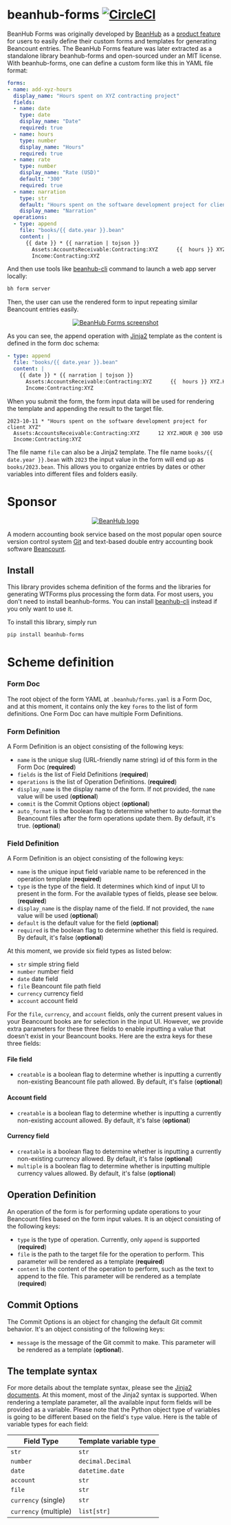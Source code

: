 # beanhub-forms [![CircleCI](https://dl.circleci.com/status-badge/img/gh/LaunchPlatform/beanhub-forms/tree/master.svg?style=svg)](https://dl.circleci.com/status-badge/redirect/gh/LaunchPlatform/beanhub-forms/tree/master)

BeanHub Forms was originally developed by [BeanHub](https://beanhub.io) as a [product feature](https://beanhub.io/blog/2023/07/31/automating-beancount-data-input-with-beanhub-custom-forms/) for users to easily define their custom forms and templates for generating Beancount entries.
The BeanHub Forms feature was later extracted as a standalone library beanhub-forms and open-sourced under an MIT license.
With beanhub-forms, one can define a custom form like this in YAML file format:

```yaml
forms:
- name: add-xyz-hours
  display_name: "Hours spent on XYZ contracting project"
  fields:
  - name: date
    type: date
    display_name: "Date"
    required: true
  - name: hours
    type: number
    display_name: "Hours"
    required: true
  - name: rate
    type: number
    display_name: "Rate (USD)"
    default: "300"
    required: true
  - name: narration
    type: str
    default: "Hours spent on the software development project for client XYZ"
    display_name: "Narration"
  operations:
  - type: append
    file: "books/{{ date.year }}.bean"
    content: |
      {{ date }} * {{ narration | tojson }}
        Assets:AccountsReceivable:Contracting:XYZ      {{  hours }} XYZ.HOUR @ {{ rate }} USD
        Income:Contracting:XYZ
```

And then use tools like [beanhub-cli](https://github.com/LaunchPlatform/beanhub-cli) command to launch a web app server locally:

```bash
bh form server
```

Then, the user can use the rendered form to input repeating similar Beancount entries easily.

<p align="center">
  <a href="https://beanhub.io"><img src="https://github.com/LaunchPlatform/beanhub-forms/raw/master/assets/forms-screenshot.png?raw=true" alt="BeanHub Forms screenshot" /></a>
</p>

As you can see, the append operation with [Jinja2](https://jinja.palletsprojects.com/) template as the content is defined in the form doc schema:

```yaml
- type: append
  file: "books/{{ date.year }}.bean"
  content: |
    {{ date }} * {{ narration | tojson }}
      Assets:AccountsReceivable:Contracting:XYZ      {{  hours }} XYZ.HOUR @ {{ rate }} USD
      Income:Contracting:XYZ
```

When you submit the form, the form input data will be used for rendering the template and appending the result to the target file.

```beancount
2023-10-11 * "Hours spent on the software development project for client XYZ"
  Assets:AccountsReceivable:Contracting:XYZ      12 XYZ.HOUR @ 300 USD
  Income:Contracting:XYZ
```

The file name `file` can also be a Jinja2 template. The file name `books/{{ date.year }}.bean` with `2023` the input value in the form will end up as `books/2023.bean`.
This allows you to organize entries by dates or other variables into different files and folders easily.

# Sponsor

<p align="center">
  <a href="https://beanhub.io"><img src="https://github.com/LaunchPlatform/beanhub-forms/raw/master/assets/beanhub.svg?raw=true" alt="BeanHub logo" /></a>
</p>

A modern accounting book service based on the most popular open source version control system [Git](https://git-scm.com/) and text-based double entry accounting book software [Beancount](https://beancount.github.io/docs/index.html).


## Install

This library provides schema definition of the forms and the libraries for generating WTForms plus processing the form data.
For most users, you don't need to install beanhub-forms.
You can install [beanhub-cli](https://github.com/LaunchPlatform/beanhub-cli) instead if you only want to use it.

To install this library, simply run

```bash
pip install beanhub-forms
```

# Scheme definition

### Form Doc
The root object of the form YAML at `.beanhub/forms.yaml` is a Form Doc, and at this moment, it contains only the key `forms` to the list of form definitions.
One Form Doc can have multiple Form Definitions.

### Form Definition

A Form Definition is an object consisting of the following keys:

- `name` is the unique slug (URL-friendly name string) id of this form in the Form Doc (**required**)
- `fields` is the list of Field Definitions (**required**)
- `operations` is the list of Operation Definitions. (**required**)
- `display_name` is the display name of the form. If not provided, the `name` value will be used (**optional**)
- `commit` is the Commit Options object (**optional**)
- `auto_format` is the boolean flag to determine whether to auto-format the Beancount files after the form operations update them. By default, it's true. (**optional**)

### Field Definition

A Form Definition is an object consisting of the following keys:

- `name` is the unique input field variable name to be referenced in the operation template (**required**)
- `type` is the type of the field. It determines which kind of input UI to present in the form. For the available types of fields, please see below. (**required**)
- `display_name` is the display name of the field. If not provided, the `name` value will be used (**optional**)
- `default` is the default value for the field (**optional**)
- `required` is the boolean flag to determine whether this field is required. By default, it's false (**optional**)

At this moment, we provide six field types as listed below:

- `str` simple string field
- `number` number field
- `date` date field
- `file` Beancount file path field
- `currency` currency field
- `account` account field

For the `file`, `currency`, and `account` fields, only the current present values in your Beancount books are for selection in the input UI.
However, we provide extra parameters for these three fields to enable inputting a value that doesn't exist in your Beancount books.
Here are the extra keys for these three fields:

#### File field
- `creatable` is a boolean flag to determine whether is inputting a currently non-existing Beancount file path allowed. By default, it's false (**optional**)

#### Account field
- `creatable` is a boolean flag to determine whether is inputting a currently non-existing account allowed. By default, it's false (**optional**)

#### Currency field
- `creatable` is a boolean flag to determine whether is inputting a currently non-existing currency allowed. By default, it's false (**optional**)
- `multiple` is a boolean flag to determine whether is inputting multiple currency values allowed. By default, it's false (**optional**)

## Operation Definition

An operation of the form is for performing update operations to your Beancount files based on the form input values.
It is an object consisting of the following keys:

- `type` is the type of operation. Currently, only `append` is supported (**required**)
- `file` is the path to the target file for the operation to perform. This parameter will be rendered as a template (**required**)
- `content` is the content of the operation to perform, such as the text to append to the file. This parameter will be rendered as a template (**required**)

## Commit Options
The Commit Options is an object for changing the default Git commit behavior.
It's an object consisting of the following keys:

- `message` is the message of the Git commit to make. This parameter will be rendered as a template (**optional**).

## The template syntax
For more details about the template syntax, please see the [Jinja2 documents](https://jinja.palletsprojects.com/en/3.1.x/).
At this moment, most of the Jinja2 syntax is supported.
When rendering a template parameter, all the available input form fields will be provided as a variable.
Please note that the Python object type of variables is going to be different based on the field's `type` value.
Here is the table of variable types for each field:

| Field Type             | Template variable type |
| ---------------------- | ---------------------- |
| `str`                  | `str`                  |
| `number`               | `decimal.Decimal`      |
| `date`                 | `datetime.date`        |
| `account`              | `str`                  |
| `file`                 | `str`                  |
| `currency` (single)    | `str`                  |
| `currency` (multiple)  | `list[str]`            |
